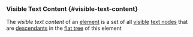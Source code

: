 ### Visible Text Content {#visible-text-content}

The _visible text content_ of an [element][] is a set of all [visible][] [text nodes][] that are [descendants][] in the [flat tree][] of this element

[descendants]: https://dom.spec.whatwg.org/#concept-tree-descendant 'DOM tree descendant, 2020/08/18'
[element]: https://dom.spec.whatwg.org/#element 'DOM element, 2020/08/18'
[flat tree]: https://drafts.csswg.org/css-scoping/#flat-tree 'CSS draft, flat tree, 2020/08/18'
[visible]: #visible
[text nodes]: https://dom.spec.whatwg.org/#text 'DOM text, 2020/08/18'

